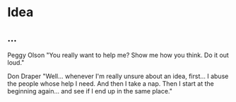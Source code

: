 # Idea

## ...

Peggy Olson "You really want to help me? Show me how you think. Do it out loud."

Don Draper "Well... whenever I'm really unsure about an idea, first... I abuse the people whose help I need. And then I take a nap. Then I start at the beginning again... and see if I end up in the same place."
